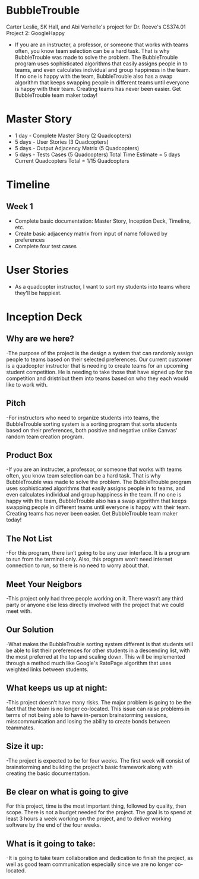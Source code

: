 # BubbleTrouble
Carter Leslie, SK Hall, and Abi Verhelle's project for Dr. Reeve's CS374.01 Project 2: GoogleHappy

* If you are an instructer, a professor, or someone that works with teams often, you know team selection can be a hard task. That is why BubbleTrouble was made to solve the problem. The BubbleTrouble program uses sophisticated algorithms that easily assigns people in to teams, and even calculates individual and group happiness in the team. If no one is happy with the team, BubbleTrouble also has a swap algorithm that keeps swapping people in different teams until everyone is happy with their team. Creating teams has never been easier. Get BubbleTrouble team maker today!


Master Story
==============

* 1 day - Complete Master Story (2 Quadcopters)
* 5 days - User Stories (3 Quadcopters)
* 5 days - Output Adjacency Matrix (5 Quadcopters)
* 5 days - Tests Cases (5 Quadcopters)
Total Time Estimate = 5 days
Current Quadcopters Total = 1/15 Quadcopters

Timeline
==========

Week 1
----------
* Complete basic documentation: Master Story, Inception Deck, Timeline, etc.
* Create basic adjacency matrix from input of name followed by preferences
* Complete four test cases

User Stories
=============

* As a quadcopter instructor, I want to sort my students into teams where they'll be happiest.

Inception Deck
================

Why are we here? 
------------
-The purpose of the project is the design a system that can randomly assign people to teams based on their selected preferences. Our current customer is a quadcopter instructor that is needing to create teams for an upcoming student competition. He is needing to take those that have signed up for the competition and dristribut them into teams based on who they each would like to work with.

Pitch
---------
-For instructors who need to organize students into teams, the BubbleTrouble sorting system is a sorting program that sorts students based on their preferences, both positive and negative unlike Canvas' random team creation program.

Product Box
-------
-If you are an instructer, a professor, or someone that works with teams often, you know team selection can be a hard task. That is why BubbleTrouble was made to solve the problem. The BubbleTrouble program uses sophisticated algorithms that easily assigns people in to teams, and even calculates individual and group happiness in the team. If no one is happy with the team, BubbleTrouble also has a swap algorithm that keeps swapping people in different teams until everyone is happy with their team. Creating teams has never been easier. Get BubbleTrouble team maker today!

The Not List
------
-For this program, there isn’t going to be any user interface. It is a program to run from the terminal only. Also, this program won’t need internet connection to run, so there is no need to worry about that.

Meet Your Neigbors
---
-This project only had three people working on it. There wasn’t any third party or anyone else less directly involved with the project that we could meet with.

Our Solution
---------
-What makes the BubbleTrouble sorting system different is that students will be able to list their preferences for other students in a descending list, with the most preferred at the top and scaling down. This will be implemented through a method much like Google's RatePage algorithm that uses weighted links between students.

What keeps us up at night:
----
-This project doesn’t have many risks. The major problem is going to be the fact that the team is no longer co-located. This issue can raise problems in terms of not being able to have in-person brainstorming sessions, misscommunication and losing the ability to create bonds between teammates.

Size it up: 
---
-The project is expected to be for four weeks. The first week will consist of brainstorming and building the project’s basic framework along with creating the basic documentation.

Be clear on what is going to give
---
For this project, time is the most important thing, followed by quality, then scope. There is not a budget needed for the project. The goal is to spend at least 3 hours a week working on the project, and to deliver working software by the end of the four weeks.

What is it going to take:
---
-It is going to take team collaboration and dedication to finish the project, as well as good team communication especially since we are no longer co-located.
